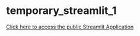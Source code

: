 # temporary_streamlit_1

[Click here to access the public Streamlit Application](https://riley-livingston-temporary-streamlit-1--omdena-homepage-ymlo55.streamlit.app/)
